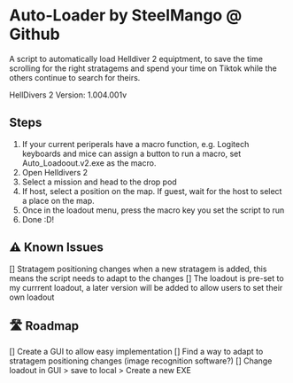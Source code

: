 # Auto-Loader by SteelMango @ Github
A script to automatically load Helldiver 2 equiptment, to save the time scrolling for the right stratagems and spend your time on Tiktok while the others continue to search for theirs.

HellDivers 2 Version: 1.004.001v

## Steps
1. If your current periperals have a macro function, e.g. Logitech keyboards and mice can assign a button to run a macro, set Auto_Loadoout.v2.exe as the macro.
2. Open Helldivers 2
3. Select a mission and head to the drop pod
4. If host, select a position on the map. If guest, wait for the host to select a place on the map.
5. Once in the loadout menu, press the macro key you set the script to run
6. Done :D!

## ⚠️ Known Issues 
[] Stratagem positioning changes when a new stratagem is added, this means the script needs to adapt to the changes
[] The loadout is pre-set to my currrent loadout, a later version will be added to allow users to set their own loadout

## 🛣️ Roadmap
[] Create a GUI to allow easy implementation
[] Find a way to adapt to stratagem positioning changes (image recognition software?)
[] Change loadout in GUI > save to local >  Create a new EXE 

